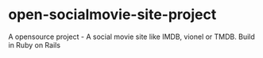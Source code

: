# open-socialmovie-site-project
A opensource project - A social movie site like IMDB, vionel or TMDB. Build in Ruby on Rails
